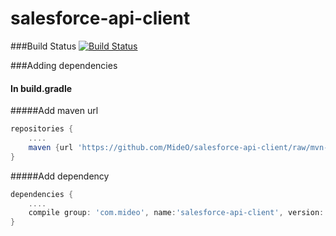 # salesforce-api-client

###Build Status
[![Build Status](https://travis-ci.org/MideO/salesforce-api-client.svg?branch=master)](https://travis-ci.org/MideO/salesforce-api-client)


###Adding dependencies

#### In build.gradle

#####Add maven url
```groovy
repositories {
    ....
    maven {url 'https://github.com/MideO/salesforce-api-client/raw/mvn-repo/'}
}
```
   
#####Add dependency
```groovy
dependencies {
    ....
    compile group: 'com.mideo', name:'salesforce-api-client', version: '0.0.1'
}
```
